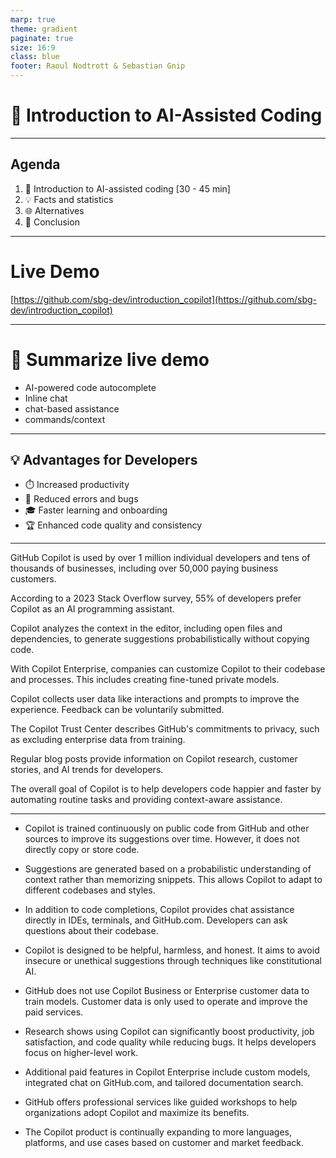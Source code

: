 ```yaml
---
marp: true
theme: gradient
paginate: true
size: 16:9
class: blue
footer: Raoul Nodtrott & Sebastian Gnip
---
```

# 🚀 Introduction to AI-Assisted Coding

---

## Agenda

1. 🎯 Introduction to AI-assisted coding [30 - 45 min]
2. 💡 Facts and statistics
4. 🌐 Alternatives
5. 🎉 Conclusion

---
# Live Demo
[https://github.com/sbg-dev/introduction_copilot](https://github.com/sbg-dev/introduction_copilot)

---

# 📖 Summarize live demo

- AI-powered code autocomplete
- Inline chat
- chat-based assistance
- commands/context

---

## 💡 Advantages for Developers

- ⏱️ Increased productivity
- 🐛 Reduced errors and bugs
- 🎓 Faster learning and onboarding
- 🏆 Enhanced code quality and consistency

---

GitHub Copilot is used by over 1 million individual developers and tens of thousands of businesses, including over 50,000 paying business customers. 

According to a 2023 Stack Overflow survey, 55% of developers prefer Copilot as an AI programming assistant.

Copilot analyzes the context in the editor, including open files and dependencies, to generate suggestions probabilistically without copying code. 

With Copilot Enterprise, companies can customize Copilot to their codebase and processes. This includes creating fine-tuned private models.

Copilot collects user data like interactions and prompts to improve the experience. Feedback can be voluntarily submitted.

The Copilot Trust Center describes GitHub's commitments to privacy, such as excluding enterprise data from training.

Regular blog posts provide information on Copilot research, customer stories, and AI trends for developers.

The overall goal of Copilot is to help developers code happier and faster by automating routine tasks and providing context-aware assistance.

---

- Copilot is trained continuously on public code from GitHub and other sources to improve its suggestions over time. However, it does not directly copy or store code.

- Suggestions are generated based on a probabilistic understanding of context rather than memorizing snippets. This allows Copilot to adapt to different codebases and styles.

- In addition to code completions, Copilot provides chat assistance directly in IDEs, terminals, and GitHub.com. Developers can ask questions about their codebase. 

- Copilot is designed to be helpful, harmless, and honest. It aims to avoid insecure or unethical suggestions through techniques like constitutional AI.

- GitHub does not use Copilot Business or Enterprise customer data to train models. Customer data is only used to operate and improve the paid services.

- Research shows using Copilot can significantly boost productivity, job satisfaction, and code quality while reducing bugs. It helps developers focus on higher-level work.

- Additional paid features in Copilot Enterprise include custom models, integrated chat on GitHub.com, and tailored documentation search.

- GitHub offers professional services like guided workshops to help organizations adopt Copilot and maximize its benefits.

- The Copilot product is continually expanding to more languages, platforms, and use cases based on customer and market feedback.